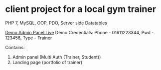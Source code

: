 # client project for a local gym trainer
PHP 7, MySQL, OOP, PDO, Server side Datatables

<a href="https://azsfitness.000webhostapp.com/app/">Demo Admin Panel Live</a>
Demo Credentials: Phone - 01611223344, Pwd - 123456, Type - Trainer

Contains:
1. Admin panel (Multi Auth (Trainer, Student))
2. Landing page (portfolio of trainer)
